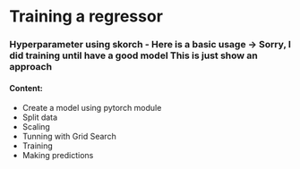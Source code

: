 # Training a regressor

### Hyperparameter using skorch - Here is a basic usage -> Sorry, I did training until have a good model This is just show an approach 

 #### Content:
 - Create a model using pytorch module
 - Split data
 - Scaling
 - Tunning with Grid Search
 - Training
 - Making predictions
         
